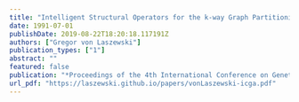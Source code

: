 ```yaml
---
title: "Intelligent Structural Operators for the k-way Graph Partitioning Problem"
date: 1991-07-01
publishDate: 2019-08-22T18:20:18.117191Z
authors: ["Gregor von Laszewski"]
publication_types: ["1"]
abstract: ""
featured: false
publication: "*Proceedings of the 4th International Conference on Genetic Algorithms*"
url_pdf: "https://laszewski.github.io/papers/vonLaszewski-icga.pdf"
---
```


